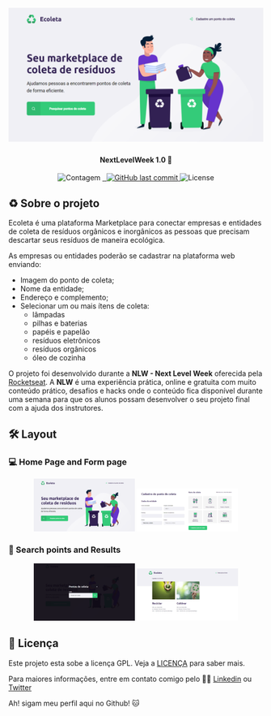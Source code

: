 <h1 align="center">
    <img alt="NextLevelWeek" title="#NextLevelWeek" src="./show/homepage.png" />
</h1>

<h4 align="center"> 
	NextLevelWeek 1.0 🚀
</h4>

<p align="center">
  <img alt="Contagem" src="https://img.shields.io/badge/Language-4-brightgreen">

  	
  <a href="https://www.linkedin.com/in/jackson10/">
    <img alt="" src="https://img.shields.io/badge/Linkedin-Jackson-blue">
  </a>

  <a href="https://twitter.com/jjacksoon1">
    <img alt="" src="   https://img.shields.io/twitter/url?style=social&url=https%3A%2F%2Ftwitter.com%2Fjjacksoon1">
  </a>
	
  
  <a href="https://github.com/leon-carvalho/Ecoleta/commits/master">
    <img alt="GitHub last commit" src="https://img.shields.io/github/last-commit/leon-carvalho/Ecoleta">
  </a>

  <img alt="License" src="https://img.shields.io/github/license/jjacksoon/NLW?style=plastic">
   <a href="https://github.com/jjacksoon/NLW/blob/master/LICENSE"></a>

</p>


## ♻️ Sobre o projeto

Ecoleta é uma plataforma Marketplace para conectar empresas e entidades de coleta de resíduos orgânicos e inorgânicos as pessoas que precisam descartar seus resíduos de maneira ecológica.

As empresas ou entidades poderão se cadastrar na plataforma web enviando:
- Imagem do ponto de coleta;
- Nome da entidade;
- Endereço e complemento;
- Selecionar um ou mais ítens de coleta: 
  - lâmpadas
  - pilhas e baterias
  - papéis e papelão
  - resíduos eletrônicos
  - resíduos orgânicos
  - óleo de cozinha

O projeto foi desenvolvido durante a **NLW - Next Level Week** oferecida pela [Rocketseat](rs). A **NLW** é uma experiência prática, online e gratuita com muito conteúdo prático, desafios e hacks onde o conteúdo fica disponível durante uma semana para que os alunos possam desenvolver o seu projeto final com a ajuda dos instrutores.


## 🛠 Layout

### 💻 Home Page and Form page

<p align="center">
  <img alt="NextLevelWeek" title="Home Page" src="./show/homepage.png" width="200px">

  <img alt="NextLevelWeek" title="Form Page" src="./show/formpage.png" width="200px">
</p>

### 📝 Search points and Results

<p align="center">
  <img alt="NextLevelWeek" title="Search points" src="./show/search.png" width="200px">

  <img alt="NextLevelWeek" title="Form Page" src="./show/pontos.png" width="200px">
</p>

## 📝 Licença

Este projeto esta sobe a licença GPL. Veja a [LICENÇA](license) para saber mais.

Para maiores informações, entre em contato comigo pelo 🧑💼 [Linkedin](https://www.linkedin.com/in/jackson10/) ou [Twitter](https://twitter.com/jjacksoon1)

Ah! sigam meu perfil aqui no Github! 🐱

[license]: https://github.com/jjacksoon/NLW/blob/master/LICENSE
[rs]: https://rocketseat.com.br